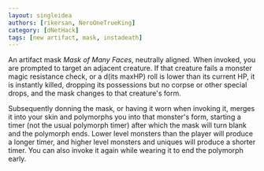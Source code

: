 ```yaml
---
layout: singleidea
authors: [rikersan, NeroOneTrueKing]
category: [dNetHack]
tags: [new artifact, mask, instadeath]
---
```

An artifact mask *Mask of Many Faces*, neutrally aligned. When invoked, you are
prompted to target an adjacent creature. If that creature fails a monster magic
resistance check, or a d(its maxHP) roll is lower than its current HP, it is
instantly killed, dropping its possessions but no corpse or other special drops,
and the mask changes to that creature's form.

Subsequently donning the mask, or having it worn when invoking it, merges it
into your skin and polymorphs you into that monster's form, starting a timer
(not the usual polymorph timer) after which the mask will turn blank and the
polymorph ends. Lower level monsters than the player will produce a longer
timer, and higher level monsters and uniques will produce a shorter timer. You
can also invoke it again while wearing it to end the polymorph early.
